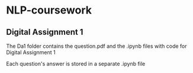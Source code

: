 # NLP-coursework

## Digital Assignment 1

The Da1 folder contains the question.pdf and the .ipynb files with code for Digital Assignment 1

Each question's answer is stored in a separate .ipynb file
